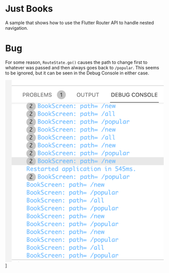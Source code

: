 # Just Books
A sample that shows how to use the Flutter Router API to handle nested navigation.

# Bug
For some reason, `RouteState.go()` causes the path to change first to whatever
was passed and then always goes back to `/popular`. This seems to be ignored,
but it can be seen in the Debug Console in either case.

![](readme/double-go-to-popular.png)]